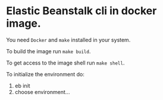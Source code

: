 # Elastic Beanstalk cli in docker image.

You need `Docker` and `make` installed in your system.

To build the image run `make build`.

To get access to the image shell run `make shell`.

To initialize the environment do:
1. eb init
2. choose environment...
